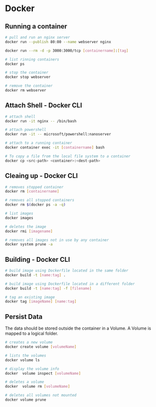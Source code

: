 # Docker

## Running a container
```bash
# pull and run an nginx server
docker run --publish 80:80 --name webserver nginx

docker run --rm -d -p 3000:3000/tcp [containername]:[tag]

# list rinning containers
docker ps

# stop the container
docker stop webserver

# remove the container
docker rm webserver
```

## Attach Shell - Docker CLI

```bash
# attach shell
docker run -it nginx -- /bin/bash

# attach powershell
docker run -it -- microsoft/powershell:nanoserver

# attach to a running container
docker container exec -it [containername] bash

# To copy a file from the local file system to a container
docker cp <src-path> <container>:<dest-path> 
```

## Cleaing up - Docker CLI

```bash
# removes stopped container
docker rm [containername]

# removes all stopped containers
docker rm $(docker ps -a -q)

# list images
docker images

# deletes the image
docker rmi [imagename]

# removes all images not in use by any container
docker system prune -a 
```

## Building - Docker CLI

```bash
# build image using Dockerfile located in the same folder
docker build -t [name:tag] .

# build image using Dockerfile located in a different folder
docker build -t [name:tag] -f [filename]

# tag an existing image
docker tag [imageName] [name:tag]
```

## Persist Data

The data should be stored outside the container in a Volume. A Volume is mapped to a logical folder.

```bash
# creates a new volume
docker create volume [volumeName]

# lists the volumes
docker volume ls

# display the volume info
docker  volume inspect [volumeName]

# deletes a volume
docker  volume rm [volumeName]

# deletes all volumes not mounted
docker volume prune
```
